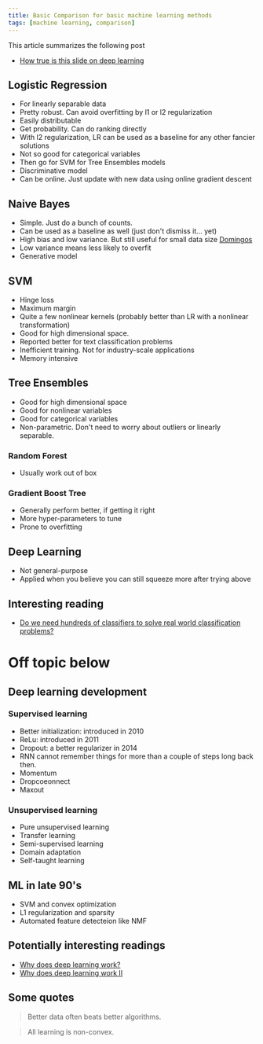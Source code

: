 ```yaml
---
title: Basic Comparison for basic machine learning methods
tags: [machine learning, comparison]
---
```


This article summarizes the following post

+ [How true is this slide on deep learning](https://www.quora.com/How-true-is-this-slide-on-deep-learning)


## Logistic Regression

+ For linearly separable data
+ Pretty robust. Can avoid overfitting by l1 or l2 regularization
+ Easily distributable
+ Get probability. Can do ranking directly
+ With l2 regularization, LR can be used as a baseline for any other fancier solutions
+ Not so good for categorical variables
+ Then go for SVM for Tree Ensembles models
+ Discriminative model
+ Can be online. Just update with new data using online gradient descent

## Naive Bayes 

+ Simple. Just do a bunch of counts.
+ Can be used as a baseline as well (just don't dismiss it... yet)
+ High bias and low variance. But still useful for small data size [Domingos](http://web.cs.ucdavis.edu/~vemuri/classes/ecs271/Bayesian.pdf)
+ Low variance means less likely to overfit
+ Generative model

## SVM

+ Hinge loss
+ Maximum margin
+ Quite a few nonlinear kernels (probably better than LR with a nonlinear transformation)
+ Good for high dimensional space. 
+ Reported better for text classification problems
+ Inefficient training. Not for industry-scale applications
+ Memory intensive

## Tree Ensembles

+ Good for high dimensional space
+ Good for nonlinear variables
+ Good for categorical variables
+ Non-parametric. Don't need to worry about outliers or linearly separable.

### Random Forest

+ Usually work out of box

### Gradient Boost Tree

+ Generally perform better, if getting it right
+ More hyper-parameters to tune
+ Prone to overfitting

## Deep Learning

+ Not general-purpose
+ Applied when you believe you can still squeeze more after trying above

## Interesting reading

+ [Do we need hundreds of classifiers to solve real world classification problems?](http://jmlr.org/papers/volume15/delgado14a/delgado14a.pdf)


# Off topic below

## Deep learning development

### Supervised learning

+ Better initialization: introduced in 2010
+ ReLu: introduced in 2011
+ Dropout: a better regularizer in 2014
+ RNN cannot remember things for more than a couple of steps long back then.
+ Momentum
+ Dropcoeonnect
+ Maxout

### Unsupervised learning

+ Pure unsupervised learning
+ Transfer learning 
+ Semi-supervised learning 
+ Domain adaptation
+ Self-taught learning

## ML in late 90's 

+ SVM and convex optimization
+ L1 regularization and sparsity
+ Automated feature detecteion like NMF

## Potentially interesting readings

+ [Why does deep learning work?](https://charlesmartin14.wordpress.com/2015/03/25/why-does-deep-learning-work/)
+ [Why does deep learning work II](https://charlesmartin14.wordpress.com/2015/04/01/why-deep-learning-works-ii-the-renormalization-group/)

## Some quotes

>Better data often beats better algorithms.

>All learning is non-convex.


